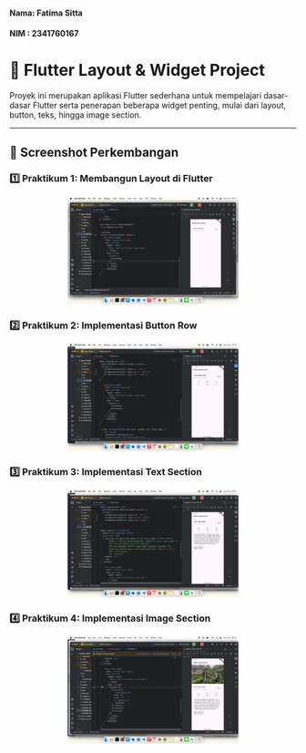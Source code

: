 #### Nama: Fatima Sitta
#### NIM : 2341760167

# 🚀 Flutter Layout & Widget Project

Proyek ini merupakan aplikasi Flutter sederhana untuk mempelajari dasar-dasar Flutter serta penerapan beberapa widget penting, mulai dari layout, button, teks, hingga image section.

---

## 📸 Screenshot Perkembangan

### 1️⃣ Praktikum 1: Membangun Layout di Flutter
<p align="center">
  <img src="images/praktikum1_layout.png" alt="Membangun Layout" width="300"/>
</p>

### 2️⃣ Praktikum 2: Implementasi Button Row
<p align="center">
  <img src="images/praktikum2_button.png" alt="Button Row" width="300"/>
</p>

### 3️⃣ Praktikum 3: Implementasi Text Section
<p align="center">
  <img src="images/praktikum3_text.png" alt="Text Section" width="300"/>
</p>

### 4️⃣ Praktikum 4: Implementasi Image Section
<p align="center">
  <img src="images/praktikum4_image.png" alt="Image Section" width="300"/>
</p>
